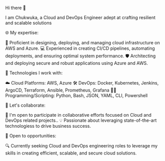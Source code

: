 Hi there 👋

I am Chukwuka, a Cloud and DevOps Engineer adept at crafting resilient and scalable solutions

🌐 My expertise:

🚀 Proficient in designing, deploying, and managing cloud infrastructure on AWS and Azure.
💻 Experienced in creating CI/CD pipelines, automating deployments, and ensuring optimal system performance.
🛡️ Architecting and deploying secure and robust applications using Azure and AWS.

🔧 Technologies I work with:

☁️ Cloud Platforms: AWS, Azure
🛠️ DevOps: Docker, Kubernetes, Jenkins, ArgoCD, Terraform, Ansible, Prometheus, Grafana
👨‍💻 Programming/Scripting: Python, Bash, JSON, YAML, CLI, Powershell

🔗 Let's collaborate:

👥 I'm open to participate in collaborative efforts focused on Cloud and DevOps related projects..
💡 Passionate about leveraging state-of-the-art technologiess to drive business success.

🌱 Open to opportunities:

🔍 Currently seeking Cloud and DevOps engineering roles to leverage my skills in creating efficient, scalable, and secure cloud solutions.

<!--
**kenchuks44/kenchuks44** is a ✨ _special_ ✨ repository because its `README.md` (this file) appears on your GitHub profile.

Here are some ideas to get you started:

- 👯 I’m looking to collaborate on DevOps projects
- 🤔 I’m looking for help with ...
- 💬 Ask me about ...
- 📫 How to reach me: ..
